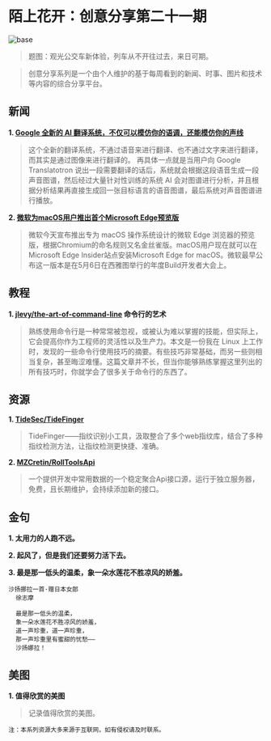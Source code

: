 # 陌上花开：创意分享第二十一期

![base](../images/old_images/bus.jpg)

> 题图：观光公交车新体验，列车从不开往过去，来日可期。

> 创意分享系列是一个由个人维护的基于每周看到的新闻、时事、图片和技术等内容的综合分享平台。

## 新闻

**1. [Google 全新的 AI 翻译系统，不仅可以模仿你的语调，还能模仿你的声线](https://www.ifanr.com/1213607)**

> 这个全新的翻译系统，不通过语音来进行翻译、也不通过文字来进行翻译，而其实是通过图像来进行翻译的。
> 再具体一点就是当用户向 Google Translatotron 说出一段需要翻译的话后，系统就会根据这段语音生成一段声音图谱，然后经过大量针对性训练的系统 AI 会对图谱进行分析，并且根据分析结果再直接生成回一张目标语言的语音图谱，最后系统对声音图谱进行播放。

**2. [微软为macOS用户推出首个Microsoft Edge预览版](https://www.cnbeta.com/articles/tech/849035.htm)**

> 微软今天宣布推出专为 macOS 操作系统设计的微软 Edge 浏览器的预览版，根据Chromium的命名规则又名金丝雀版。macOS用户现在就可以在Microsoft Edge Insider站点安装Microsoft Edge for macOS。微软最早公布这一版本是在5月6日在西雅图举行的年度Build开发者大会上。

## 教程

**1. [jlevy/the-art-of-command-line](https://github.com/jlevy/the-art-of-command-line) 命令行的艺术**

> 熟练使用命令行是一种常常被忽视，或被认为难以掌握的技能，但实际上，它会提高你作为工程师的灵活性以及生产力。本文是一份我在 Linux 上工作时，发现的一些命令行使用技巧的摘要。有些技巧非常基础，而另一些则相当复杂，甚至晦涩难懂。这篇文章并不长，但当你能够熟练掌握这里列出的所有技巧时，你就学会了很多关于命令行的东西了。

## 资源

**1. [TideSec/TideFinger](https://github.com/TideSec/TideFinger)**

> TideFinger——指纹识别小工具，汲取整合了多个web指纹库，结合了多种指纹检测方法，让指纹检测更快捷、准确。

**2. [MZCretin/RollToolsApi](https://github.com/MZCretin/RollToolsApi)**

> 一个提供开发中常用数据的一个稳定聚合Api接口源，运行于独立服务器，免费，且长期维护，会持续添加新的接口。

## 金句

**1. 太用力的人跑不远。**

**2. 起风了，但是我们还要努力活下去。**

**3. 最是那一低头的温柔，象一朵水莲花不胜凉风的娇羞。**

```shell
沙扬挪拉一首·赠日本女郎
  徐志摩

  最是那一低头的温柔，
  象一朵水莲花不胜凉风的娇羞，
  道一声珍重，道一声珍重，
  那一声珍重里有蜜甜的忧愁——
  沙扬娜拉！
```

## 美图

**1. 值得欣赏的美图**

> 记录值得欣赏的美图。


```
注：本系列资源大多来源于互联网，如有侵权请及时联系。
```